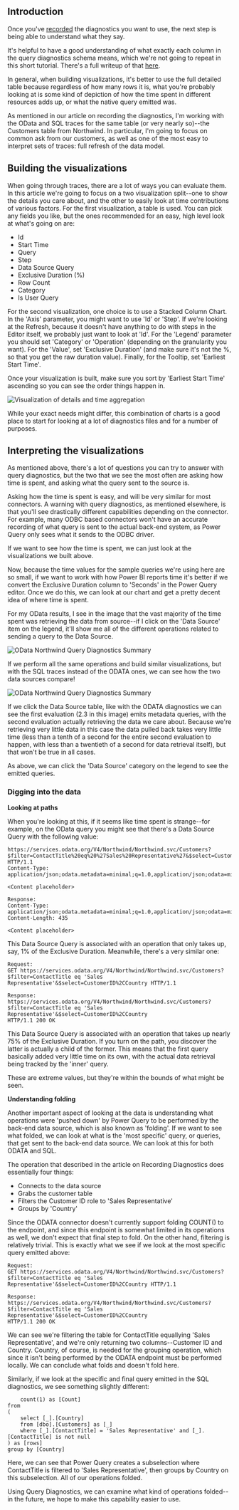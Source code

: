 ## Introduction

Once you've [recorded](RecordingQueryDiagnostics.md) the diagnostics you want to use, the next step is being able to understand what they say.

It's helpful to have a good understanding of what exactly each column in the query diagnostics schema means, which we're not going to repeat in this short tutorial. There's a full writeup of that [here](QueryDiagnostics.md).

In general, when building visualizations, it's better to use the full detailed table because regardless of how many rows it is, what you're probably looking at is some kind of depiction of how the time spent in different resources adds up, or what the native query emitted was.

As mentioned in our article on recording the diagnostics, I'm working with the OData and SQL traces for the same table (or very nearly so)--the Customers table from Northwind. In particular, I'm going to focus on common ask from our customers, as well as one of the most easy to interpret sets of traces: full refresh of the data model.

## Building the visualizations

When going through traces, there are a lot of ways you can evaluate them. In this article we're going to focus on a two visualization split--one to show the details you care about, and the other to easily look at time contributions of various factors. For the first visualization, a table is used. You can pick any fields you like, but the ones recommended for an easy, high level look at what's going on are:

* Id
* Start Time
* Query
* Step
* Data Source Query
* Exclusive Duration (%)
* Row Count
* Category
* Is User Query

For the second visualization, one choice is to use a Stacked Column Chart. In the 'Axis' parameter, you might want to use 'Id' or 'Step'. If we're looking at the Refresh, because it doesn't have anything to do with steps in the Editor itself, we probably just want to look at 'Id'. For the 'Legend' parameter you should set 'Category' or 'Operation' (depending on the granularity you want). For the 'Value', set 'Exclusive Duration' (and make sure it's not the %, so that you get the raw duration value). Finally, for the Tooltip, set 'Earliest Start Time'.

Once your visualization is built, make sure you sort by 'Earliest Start Time' ascending so you can see the order things happen in.

![Visualization of details and time aggregation](images/querydiagnosticsodatahighlevel.png)


While your exact needs might differ, this combination of charts is a good place to start for looking at a lot of diagnostics files and for a number of purposes.

## Interpreting the visualizations

As mentioned above, there's a lot of questions you can try to answer with query diagnostics, but the two that we see the most often are asking how time is spent, and asking what the query sent to the source is.

Asking how the time is spent is easy, and will be very similar for most connectors. A warning with query diagnostics, as mentioned elsewhere, is that you'll see drastically different capabilities depending on the connector. For example, many ODBC based connectors won't have an accurate recording of what query is sent to the actual back-end system, as Power Query only sees what it sends to the ODBC driver.

If we want to see how the time is spent, we can just look at the visualizations we built above.

Now, because the time values for the sample queries we're using here are so small, if we want to work with how Power BI reports time it's better if we convert the Exclusive Duration column to 'Seconds' in the Power Query editor. Once we do this, we can look at our chart and get a pretty decent idea of where time is spent.

For my OData results, I see in the image that the vast majority of the time spent was retrieving the data from source--if I click on the 'Data Source' item on the legend, it'll show me all of the different operations related to sending a query to the Data Source.

![OData Northwind Query Diagnostics Summary](images/querydiagnosticsodataemitted.png)

If we perform all the same operations and build similar visualizations, but with the SQL traces instead of the ODATA ones, we can see how the two data sources compare!

![OData Northwind Query Diagnostics Summary](images/querydiagnosticssqlhighlevel.png)

If we click the Data Source table, like with the ODATA diagnostics we can see the first evaluation (2.3 in this image) emits metadata queries, with the second evaluation actually retrieving the data we care about. Because we're retrieving very little data in this case the data pulled back takes very little time (less than a tenth of a second for the entire second evaluation to happen, with less than a twentieth of a second for data retrieval itself), but that won't be true in all cases.

As above, we can click the 'Data Source' category on the legend to see the emitted queries.

### Digging into the data

**Looking at paths**

When you're looking at this, if it seems like time spent is strange--for example, on the OData query you might see that there's a Data Source Query with the following value:

```Request:
https://services.odata.org/V4/Northwind/Northwind.svc/Customers?$filter=ContactTitle%20eq%20%27Sales%20Representative%27&$select=CustomerID%2CCountry HTTP/1.1
Content-Type: application/json;odata.metadata=minimal;q=1.0,application/json;odata=minimalmetadata;q=0.9,application/atomsvc+xml;q=0.8,application/atom+xml;q=0.8,application/xml;q=0.7,text/plain;q=0.7

<Content placeholder>

Response:
Content-Type: application/json;odata.metadata=minimal;q=1.0,application/json;odata=minimalmetadata;q=0.9,application/atomsvc+xml;q=0.8,application/atom+xml;q=0.8,application/xml;q=0.7,text/plain;q=0.7
Content-Length: 435

<Content placeholder>
```

This Data Source Query is associated with an operation that only takes up, say, 1% of the Exclusive Duration. Meanwhile, there's a very similar one:

```
Request:
GET https://services.odata.org/V4/Northwind/Northwind.svc/Customers?$filter=ContactTitle eq 'Sales Representative'&$select=CustomerID%2CCountry HTTP/1.1

Response:
https://services.odata.org/V4/Northwind/Northwind.svc/Customers?$filter=ContactTitle eq 'Sales Representative'&$select=CustomerID%2CCountry
HTTP/1.1 200 OK
```

This Data Source Query is associated with an operation that takes up nearly 75% of the Exclusive Duration. If you turn on the path, you discover the latter is actually a child of the former. This means that the first query basically added very little time on its own, with the actual data retrieval being tracked by the 'inner' query.

These are extreme values, but they're within the bounds of what might be seen.

**Understanding folding**

Another important aspect of looking at the data is understanding what operations were 'pushed down' by Power Query to be performed by the back-end data source, which is also known as 'folding'. If we want to see what folded, we can look at what is the 'most specific' query, or queries, that get sent to the back-end data source. We can look at this for both ODATA and SQL.

The operation that described in the article on Recording Diagnostics does essentially four things:

* Connects to the data source
* Grabs the customer table
* Filters the Customer ID role to 'Sales Representative'
* Groups by 'Country'

Since the ODATA connector doesn't currently support folding COUNT() to the endpoint, and since this endpoint is somewhat limited in its operations as well, we don't expect that final step to fold. On the other hand, filtering is relatively trivial. This is exactly what we see if we look at the most specific query emitted above:

```
Request:
GET https://services.odata.org/V4/Northwind/Northwind.svc/Customers?$filter=ContactTitle eq 'Sales Representative'&$select=CustomerID%2CCountry HTTP/1.1

Response:
https://services.odata.org/V4/Northwind/Northwind.svc/Customers?$filter=ContactTitle eq 'Sales Representative'&$select=CustomerID%2CCountry
HTTP/1.1 200 OK
```

We can see we're filtering the table for ContactTitle equallying 'Sales Representative', and we're only returning two columns--Customer ID and Country. Country, of course, is needed for the grouping operation, which since it isn't being performed by the ODATA endpoint must be performed locally. We can conclude what folds and doesn't fold here.

Similarly, if we look at the specific and final query emitted in the SQL diagnostics, we see something slightly different:

```select [rows].[Country] as [Country],
    count(1) as [Count]
from 
(
    select [_].[Country]
    from [dbo].[Customers] as [_]
    where [_].[ContactTitle] = 'Sales Representative' and [_].[ContactTitle] is not null
) as [rows]
group by [Country]
```

Here, we can see that Power Query creates a subselection where ContactTitle is filtered to 'Sales Representative', then groups by Country on this subselection. All of our operations folded.

Using Query Diagnostics, we can examine what kind of operations folded--in the future, we hope to make this capability easier to use.
